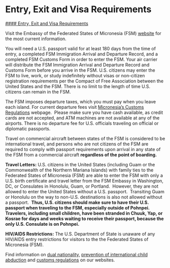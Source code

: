 # Entry, Exit and Visa Requirements

[#### Entry, Exit and Visa Requirements](javascript:void(0); "Entry, Exit and Visa Requirements")

Visit the Embassy of the Federated States of Micronesia (FSM) [website](https://fsmembassy.fm/) for the most current information.

You will need a U.S. passport valid for at least 180 days from the time of entry, a completed FSM Immigration Arrival and Departure Record, and a completed FSM Customs Form in order to enter the FSM. Your air carrier will distribute the FSM Immigration Arrival and Departure Record and Customs Form before you arrive in the FSM. U.S. citizens may enter the FSM to live, work, or study indefinitely without visas or non-citizen registration requirements per the Compact of Free Association between the United States and the FSM. There is no limit to the length of time U.S. citizens can remain in the FSM.

The FSM imposes departure taxes, which you must pay when you leave each island. For current departure fees visit [Micronesia’s Customs Regulations](https://visit-micronesia.fm/regulations/) webpage.  Please make sure you have cash available, as credit cards are not accepted, and ATM machines are not available at any of the airports. There is no departure fee for U.S. officials traveling on official or diplomatic passports.

Travel on commercial aircraft between states of the FSM is considered to be international travel, and persons who are not citizens of the FSM are required to comply with passport requirements upon arrival in any state of the FSM from a commercial aircraft **regardless of the point of boarding.**

**Travel Letters:** U.S. citizens in the United States (including Guam or the Commonwealth of the Northern Mariana Islands) with family ties to the Federated States of Micronesia (FSM) are able to enter the FSM with only a U.S. birth certificate and travel letter from the FSM Embassy in Washington, DC, or Consulates in Honolulu, Guam, or Portland.  However, they are not allowed to enter the United States without a U.S. passport.  Transiting Guam or Honolulu on the way to non-U.S. destinations is also not allowed without a passport.  **Thus, U.S. citizens should make sure to have their U.S. passport when traveling to the FSM, especially outside of Pohnpei.  Travelers, including small children, have been stranded in Chuuk, Yap, or Kosrae for days and weeks waiting to receive their passport, because the only U.S. Consulate is on Pohnpei.**

**HIV/AIDS Restrictions:** The U.S. Department of State is unaware of any HIV/AIDS entry restrictions for visitors to the the Federated States of Micronesia (FSM).

Find information on [dual nationality](https://travel.state.gov/content/travel/en/international-travel/before-you-go/travelers-with-special-considerations/Dual-Nationality-Travelers.html), [prevention of international child abduction](https://travel.state.gov/content/childabduction/en/preventing.html) and [customs regulations](https://travel.state.gov/content/passports/en/go/customs.html) on our websites.